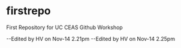 # firstrepo
First Repository for UC CEAS Github Workshop

--Edited by HV on Nov-14 2.21pm
--Edited by HV on Nov-14 2.25pm
